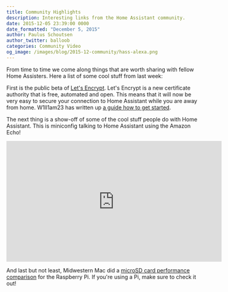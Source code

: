 ```yaml
---
title: Community Highlights
description: Interesting links from the Home Assistant community.
date: 2015-12-05 23:39:00 0000
date_formatted: "December 5, 2015"
author: Paulus Schoutsen
author_twitter: balloob
categories: Community Video
og_image: /images/blog/2015-12-community/hass-alexa.png
---
```


From time to time we come along things that are worth sharing with fellow Home Assisters. Here a list of some cool stuff from last week:

First is the public beta of [Let's Encrypt](https://letsencrypt.org/). Let's Encrypt is a new certificate authority that is free, automated and open. This means that it will now be very easy to secure your connection to Home Assistant while you are away from home. W1ll1am23 has written up [a guide how to get started](https://community.home-assistant.io/t/homeassistant-nginx-ssl-proxy-setup/53).

The next thing is a show-off of some of the cool stuff people do with Home Assistant. This is miniconfig talking to Home Assistant using the Amazon Echo!

<div class='videoWrapper'>
<iframe width="560" height="315" src="https://www.youtube.com/embed/9QQjklnSQKY" frameborder="0" allowfullscreen></iframe>
</div>

And last but not least, Midwestern Mac did a [microSD card performance comparison](http://www.midwesternmac.com/blogs/jeff-geerling/raspberry-pi-microsd-card) for the Raspberry Pi. If you're using a Pi, make sure to check it out!
